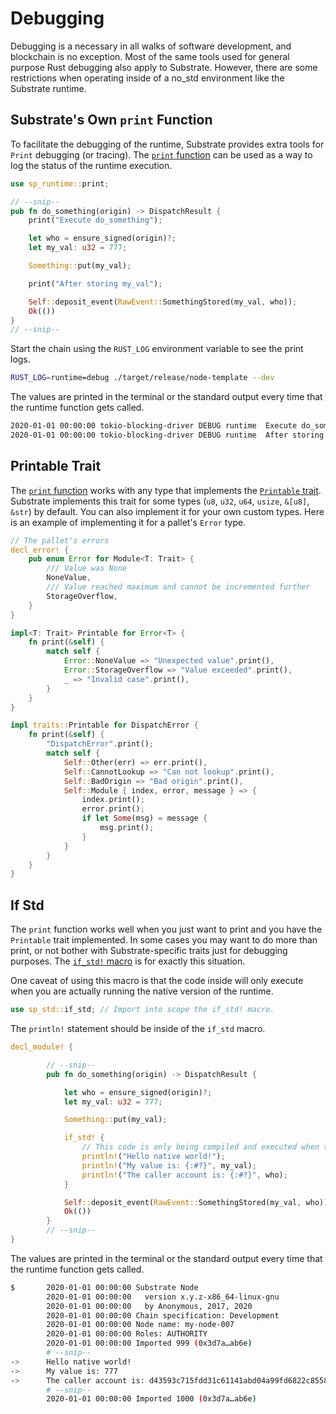 # Debugging

Debugging is a necessary in all walks of software development, and blockchain is no exception. Most of the same tools used for general purpose Rust debugging also apply to Substrate. However, there are some restrictions when operating inside of a no_std environment like the Substrate runtime.


## Substrate's Own `print` Function

To facilitate the debugging of the runtime, Substrate provides extra tools for `Print` debugging (or tracing). The [`print` function](https://substrate.dev/rustdocs/master/sp_runtime/fn.print.html) can be used as a way to log the status of the runtime execution.

``` rust
use sp_runtime::print;
```
``` rust
// --snip--
pub fn do_something(origin) -> DispatchResult {
	print("Execute do_something");

	let who = ensure_signed(origin)?;
	let my_val: u32 = 777;

	Something::put(my_val);

	print("After storing my_val");

	Self::deposit_event(RawEvent::SomethingStored(my_val, who));
	Ok(())
}
// --snip--
```

Start the chain using the `RUST_LOG` environment variable to see the print logs.
``` sh
RUST_LOG=runtime=debug ./target/release/node-template --dev
```

The values are printed in the terminal or the standard output every time that the
runtime function gets called.
``` sh
2020-01-01 00:00:00 tokio-blocking-driver DEBUG runtime  Execute do_something
2020-01-01 00:00:00 tokio-blocking-driver DEBUG runtime  After storing my_val
```

## Printable Trait

The [`print` function](https://substrate.dev/rustdocs/master/sp_runtime/fn.print.html) works with any type that implements the [`Printable` trait](https://substrate.dev/rustdocs/master/sp_runtime/traits/trait.Printable.html). Substrate implements this trait for some types (`u8`, `u32`, `u64`, `usize`, `&[u8]`, `&str`) by default. You can also implement it for your own custom types. Here is an example of implementing it for a pallet's `Error` type.

``` rust
// The pallet's errors
decl_error! {
	pub enum Error for Module<T: Trait> {
		/// Value was None
		NoneValue,
		/// Value reached maximum and cannot be incremented further
		StorageOverflow,
	}
}

impl<T: Trait> Printable for Error<T> {
	fn print(&self) {
		match self {
			Error::NoneValue => "Unexpected value".print(),
			Error::StorageOverflow => "Value exceeded".print(),
			_ => "Invalid case".print(),
		}
	}
}

```

``` rust
impl traits::Printable for DispatchError {
	fn print(&self) {
		"DispatchError".print();
		match self {
			Self::Other(err) => err.print(),
			Self::CannotLookup => "Can not lookup".print(),
			Self::BadOrigin => "Bad origin".print(),
			Self::Module { index, error, message } => {
				index.print();
				error.print();
				if let Some(msg) = message {
					msg.print();
				}
			}
		}
	}
}
```

## If Std

The `print` function works well when you just want to print and you have the `Printable` trait implemented. In some cases you may want to do more than print, or not bother with Substrate-specific traits just for debugging purposes. The [`if_std!` macro](https://substrate.dev/rustdocs/master/sp_std/macro.if_std.html) is for exactly this situation.

One caveat of using this macro is that the code inside will only execute when you are actually running the native version of the runtime.

``` rust
use sp_std::if_std; // Import into scope the if_std! macro.
```

The `println!` statement should be inside of the `if_std` macro.
``` rust
decl_module! {

		// --snip--
		pub fn do_something(origin) -> DispatchResult {

			let who = ensure_signed(origin)?;
			let my_val: u32 = 777;

			Something::put(my_val);

			if_std! {
				// This code is only being compiled and executed when the `std` feature is enabled.
				println!("Hello native world!");
				println!("My value is: {:#?}", my_val);
				println!("The caller account is: {:#?}", who);
			}

			Self::deposit_event(RawEvent::SomethingStored(my_val, who));
			Ok(())
		}
		// --snip--
}
```

The values are printed in the terminal or the standard output every time that the
runtime function gets called.

```sh
$		2020-01-01 00:00:00 Substrate Node
		2020-01-01 00:00:00   version x.y.z-x86_64-linux-gnu
		2020-01-01 00:00:00   by Anonymous, 2017, 2020
		2020-01-01 00:00:00 Chain specification: Development
		2020-01-01 00:00:00 Node name: my-node-007
		2020-01-01 00:00:00 Roles: AUTHORITY
		2020-01-01 00:00:00 Imported 999 (0x3d7a…ab6e)
		# --snip--
->		Hello native world!
->		My value is: 777
->		The caller account is: d43593c715fdd31c61141abd04a99fd6822c8558854ccde39a5684e7a56da27d (5GrwvaEF...)
		# --snip--
		2020-01-01 00:00:00 Imported 1000 (0x3d7a…ab6e)

```
